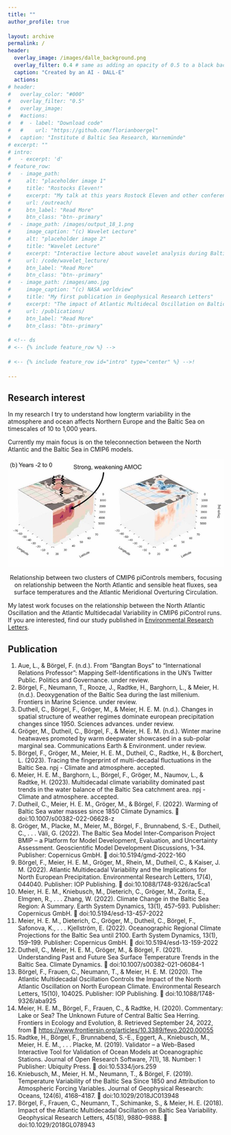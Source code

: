 ```yaml
---
title: ""
author_profile: true

layout: archive
permalink: /
header:
  overlay_image: /images/dalle_background.png
  overlay_filter: 0.4 # same as adding an opacity of 0.5 to a black background
  caption: "Created by an AI - DALL-E"
  actions:
# header:
#   overlay_color: "#000"
#   overlay_filter: "0.5"
#   overlay_image: 
#   #actions:
#   #  - label: "Download code"
#   #    url: "https://github.com/florianboergel"
#   caption: "Institute d Baltic Sea Research, Warnemünde"
# excerpt: ""
# intro: 
#   - excerpt: 'd'
# feature_row:
#   - image_path: 
#     alt: "placeholder image 1"
#     title: "Rostocks Eleven!"
#     excerpt: "My talk at this years Rostock Eleven and other conferences."
#     url: /outreach/
#     btn_label: "Read More"
#     btn_class: "btn--primary"
#   - image_path: /images/output_18_1.png
#     image_caption: "(c) Wavelet Lecture"
#     alt: "placeholder image 2"
#     title: "Wavelet Lecture"
#     excerpt: "Interactive lecture about wavelet analysis during Baltic Earth Winter School on “Analysis of Climate Variability”"
#     url: /code/wavelet_lecture/
#     btn_label: "Read More"
#     btn_class: "btn--primary"
#   - image_path: /images/amo.jpg
#     image_caption: "(c) NASA worldview"
#     title: "My first publication in Geophysical Research Letters"
#     excerpt: "The impact of Atlantic Multidecal Oscillation on Baltic Sea Variability"
#     url: /publications/
#     btn_label: "Read More"
#     btn_class: "btn--primary"

# <!-- ds
# <-- {% include feature_row %} -->

# <-- {% include feature_row id="intro" type="center" %} -->!

---
```

 
## Research interest

In my research I try to understand how longterm variability in the atmosphere and ocean affects Northern Europe and the Baltic Sea on timescales of 10 to 1,000 years.


Currently my main focus is on the teleconnection between the North Atlantic and the Baltic Sea in CMIP6 models.

![ds](images/fig_for_website2.png)
<center>Relationship between two clusters of CMIP6 piControls members, focusing on relationship between the North Atlantic and sensible heat fluxes, sea surface temperatures and the Atlantic Meridional Overturing Circulation.</center>

My latest work focuses on the relationship between the North Atlantic Oscillation and the Atlantic Multidecadal Variability in CMIP6 piControl runs. If you are interested, find our study published in [Environmental Research Letters](https://doi.org/10.1088/1748-9326/ac5ca1).

## Publication

1. Aue, L., & Börgel, F. (n.d.). From “Bangtan Boys” to “International Relations Professor”: Mapping
Self-Identifications in the UN’s Twitter Public. Politics and Governance. under review.
2. Börgel, F., Neumann, T., Rooze, J., Radtke, H., Barghorn, L., & Meier, H. (n.d.). Deoxygenation of the
Baltic Sea during the last millenium. Frontiers in Marine Science. under review.
3. Dutheil, C., Börgel, F., Gröger, M., & Meier, H. E. M. (n.d.). Changes in spatial structure of weather
regimes dominate european precipitation changes since 1950. Sciences advances. under review.
4. Gröger, M., Dutheil, C., Börgel, F., & Meier, H. E. M. (n.d.). Winter marine heatwaves promoted by
warm deepwater showcased in a sub-polar marginal sea. Communications Earth & Environment. under
review.
5. Börgel, F., Gröger, M., Meier, H. E. M., Dutheil, C., Radtke, H., & Borchert, L. (2023). Tracing the
fingerprint of multi-decadal fluctuations in the Baltic Sea. npj - Climate and atmosphere. accepted.
6. Meier, H. E. M., Barghorn, L., Börgel, F., Gröger, M., Naumov, L., & Radtke, H. (2023). Multidecadal
climate variability dominated past trends in the water balance of the Baltic Sea catchment area. npj -
Climate and atmosphere. accepted.
7. Dutheil, C., Meier, H. E. M., Gröger, M., & Börgel, F. (2022). Warming of Baltic Sea water masses since
1850 Climate Dynamics.  doi:10.1007/s00382-022-06628-z
8. Gröger, M., Placke, M., Meier, M., Börgel, F., Brunnabend, S.-E., Dutheil, C., . . . Väli, G. (2022). The
Baltic Sea Model Inter-Comparison Project BMIP &ndash; a Platform for Model Development,
Evaluation, and Uncertainty Assessment. Geoscientific Model Development Discussions, 1–34. Publisher:
Copernicus GmbH.  doi:10.5194/gmd-2022-160
9. Börgel, F., Meier, H. E. M., Gröger, M., Rhein, M., Dutheil, C., & Kaiser, J. M. (2022). Atlantic
Multidecadal Variability and the Implications for North European Precipitation. Environmental
Research Letters, 17(4), 044040. Publisher: IOP Publishing.  doi:10.1088/1748-9326/ac5ca1
10. Meier, H. E. M., Kniebusch, M., Dieterich, C., Gröger, M., Zorita, E., Elmgren, R., . . . Zhang, W. (2022).
Climate Change in the Baltic Sea Region: A Summary. Earth System Dynamics, 13(1), 457–593. Publisher:
Copernicus GmbH.  doi:10.5194/esd-13-457-2022
11. Meier, H. E. M., Dieterich, C., Gröger, M., Dutheil, C., Börgel, F., Safonova, K., . . . Kjellström, E. (2022).
Oceanographic Regional Climate Projections for the Baltic Sea until 2100. Earth System Dynamics, 13(1),
159–199. Publisher: Copernicus GmbH.  doi:10.5194/esd-13-159-2022
12. Dutheil, C., Meier, H. E. M., Gröger, M., & Börgel, F. (2021). Understanding Past and Future Sea Surface
Temperature Trends in the Baltic Sea. Climate Dynamics.  doi:10.1007/s00382-021-06084-1
13. Börgel, F., Frauen, C., Neumann, T., & Meier, H. E. M. (2020). The Atlantic Multidecadal Oscillation
Controls the Impact of the North Atlantic Oscillation on North European Climate. Environmental
Research Letters, 15(10), 104025. Publisher: IOP Publishing.  doi:10.1088/1748-9326/aba925
14. Meier, H. E. M., Börgel, F., Frauen, C., & Radtke, H. (2020). Commentary: Lake or Sea? The Unknown
Future of Central Baltic Sea Herring. Frontiers in Ecology and Evolution, 8. Retrieved September 24,
2022, from  https://www.frontiersin.org/articles/10.3389/fevo.2020.00055
15. Radtke, H., Börgel, F., Brunnabend, S.-E., Eggert, A., Kniebusch, M., Meier, H. E. M., . . . Placke, M.
(2019). Validator – a Web-Based Interactive Tool for Validation of Ocean Models at Oceanographic
Stations. Journal of Open Research Software, 7(1), 18. Number: 1 Publisher: Ubiquity Press.
 doi:10.5334/jors.259
16. Kniebusch, M., Meier, H. M., Neumann, T., & Börgel, F. (2019). Temperature Variability of the Baltic
Sea Since 1850 and Attribution to Atmospheric Forcing Variables. Journal of Geophysical Research:
Oceans, 124(6), 4168–4187.  doi:10.1029/2018JC013948
17. Börgel, F., Frauen, C., Neumann, T., Schimanke, S., & Meier, H. E. (2018). Impact of the Atlantic
Multidecadal Oscillation on Baltic Sea Variability. Geophysical Research Letters, 45(18), 9880–9888.
 doi:10.1029/2018GL078943

